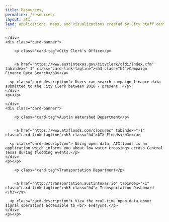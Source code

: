```yaml
---
title: Resources,
permalink: /resources/
layout: atx
lead: applications, maps, and visualizations created by City staff centered on the City of Austin's open data.
---
```


<section class="usa-grid">

<article class="card usa-width-one-third usa-width-tablet">
  <div class="card-link" data-href="https://data.austintexas.gov" tabindex="-1">
    <div role="img" title="screenshot of the portal homepage" class="card-image-bg " style="background-image: url({{ site.baseurl }}/images/campaign_finance_data.png);">

    </div>
    <div class="card-banner">

        <p class="card-tag">City Clerk's Office</p>


        <a href="https://www.austintexas.gov/cityclerk/cfdi/index.cfm" tabindex="-1" class="card-link-tagline"><h3 class="h4">Campaign Finance Data Search</h3></a>

      <p class="card-description"> Users can search campaign finance data submitted to the City Clerk between 2016 - present. </p>
    </div>
    <p></p>
  </div>
</article>

<article class="card usa-width-one-third usa-width-tablet">
  <div class="card-link" data-href="" tabindex="-1">
    <div role="img" title="" class="card-image-bg " style="background-image: url({{ site.baseurl }}/images/atx_flood.png);">

    </div>
    <div class="card-banner">

        <p class="card-tag">Austin Watershed Department</p>


        <a href="https://www.atxfloods.com/closures" tabindex="-1" class="card-link-tagline"><h3 class="h4">ATX Floods</h3></a>

      <p class="card-description"> Using open data, ATXfloods is an  application which informs you about low water crossings across Central Texas during flooding events.</p>
    </div>
    <p></p>
  </div>
</article>

  <article class="card usa-width-one-third usa-width-tablet">
  <div class="card-link" data-href="" tabindex="-1">
    <div role="img" title="" class="card-image-bg " style="background-image: url({{ site.baseurl }}/images/data_performance_hub.png);"></div>
    <div class="card-banner">

        <p class="card-tag">Transportation Department</p>


        <a href="http://transportation.austintexas.io" tabindex="-1" class="card-link-tagline"><h3 class="h4"> Transportation Dashboard </h3></a>

      <p class="card-description"> View the real-time open data about signal operations accessible to <br> everyone.</p>
    </div>
    <p></p>
  </div>
</article>

  </section>
